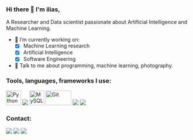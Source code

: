 
### Hi there 👋 I'm ilias,

A Researcher and Data scientist passionate about Artificial Intelligence and Machine Learning.

- 🔭 I’m currently working on:
	- [X] Machine Learning research
	- [X] Artificial Intelligence
	- [X] Software Engineering

- 💬 Talk to me about programming, machine learning, photography.

### Tools, languages, frameworks I use:

<p>
	<img title="Python" alt="Python" src="https://raw.githubusercontent.com/Thomas-George-T/Thomas-George-T/master/assets/python.svg" width="40" height="40" />
	<img src="https://img.icons8.com/color/48/000000/tensorflow.png"/>
	<img title="MySQL" alt="MySQL" src="https://raw.githubusercontent.com/Thomas-George-T/Thomas-George-T/master/assets/mysql.svg" width="40" height="40" />
	<img title="Git" alt="Git" src="https://raw.githubusercontent.com/Thomas-George-T/Thomas-George-T/master/assets/git.svg" width="70" height="40" />
	<img src="https://img.icons8.com/ios-filled/50/000000/javascript-logo.png"/>
	<img src="https://img.icons8.com/color/48/000000/nodejs.png"/>
</p>

### Contact:
<p>
<a target="_blank" href="https://izavits.github.io/"><img src="https://img.shields.io/badge/-WEB-FF4088?style=for-the-badge&logo=Hugo&logoColor=white"></img></a>	
<a target="_blank" href="https://www.linkedin.com/in/izavits"><img src="https://img.shields.io/badge/-LinkedIn-0077B5?style=for-the-badge&logo=Linkedin&logoColor=white"></img></a>
<a target="_blank" href="https://twitter.com/izavits"><img src="https://img.shields.io/badge/-Twitter-1DA1F2?style=for-the-badge&logo=Twitter&logoColor=white"></img></a>
<br>
</p>       
